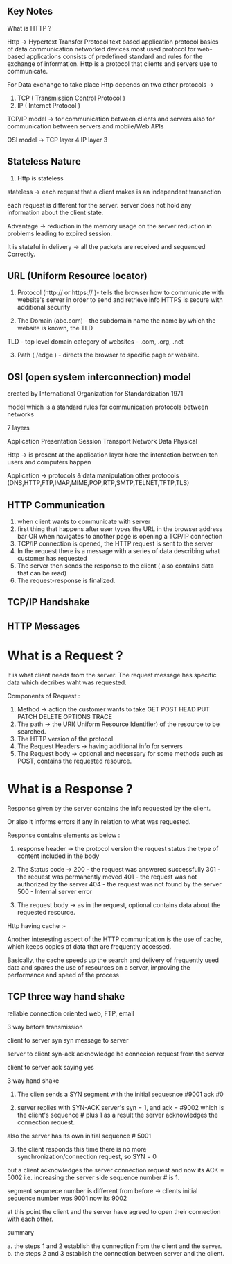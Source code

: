 ## Key Notes

What is HTTP ?

Http -> Hypertext Transfer Protocol
text based application protocol
basics of data communication networked devices
most used protocol for web-based applications
consists of predefined standard and rules for the exchange of information.
Http is a protocol that clients and servers use to communicate.

For Data exchange to take place
Http depends on two other protocols ->

1. TCP ( Transmission Control Protocol )
2. IP ( Internet Protocol )

TCP/IP model -> for communication between clients and servers
also for communication between servers and mobile/Web APIs

OSI model -> TCP layer 4
IP layer 3

## Stateless Nature

1. Http is stateless

stateless -> each request that a client makes is an independent transaction

each request is different for the server.
server does not hold any information about the client state.

Advantage ->
reduction in the memory usage on the server
reduction in problems leading to expired session.

It is stateful in delivery -> all the packets are received and sequenced Correctly.

## URL (Uniform Resource locator)

1. Protocol (http:// or https:// )- tells the browser how to communicate with website's server in order to send and retrieve info
   HTTPS is secure with additional security

2. The Domain (abc.com) - the subdomain name the name by which the website is known, the TLD

TLD - top level domain
category of websites - .com, .org, .net

3. Path ( /edge ) - directs the browser to specific page or website.

## OSI (open system interconnection) model

created by International Organization for Standardization 1971

model which is a standard
rules for communication protocols between networks

7 layers

Application
Presentation
Session
Transport
Network
Data
Physical

Http -> is present at the application layer
here the interaction between teh users and computers happen

Application -> protocols & data manipulation
other protocols (DNS,HTTP,FTP,IMAP,MIME,POP,RTP,SMTP,TELNET,TFTP,TLS)

## HTTP Communication

1. when client wants to communicate with server
2. first thing that happens after user types the URL in the browser address bar
   OR when navigates to another page is opening a TCP/IP connection
3. TCP/IP connection is opened, the HTTP request is sent to the server
4. In the request there is a message with a series of data describing what customer has requested
5. The server then sends the response to the client
   ( also contains data that can be read)
6. The request-response is finalized.

## TCP/IP Handshake

## HTTP Messages

# What is a Request ?

It is what client needs from the server.
The request message has specific data which decribes waht was requested.

Components of Request :

1. Method -> action the customer wants to take
   GET
   POST
   HEAD
   PUT
   PATCH
   DELETE
   OPTIONS
   TRACE
2. The path -> the URI( Uniform Resource Identifier) of the resource to be searched.
3. The HTTP version of the protocol
4. The Request Headers -> having additional info for servers
5. The Request body -> optional and necessary for some methods such as POST, contains the requested resource.

# What is a Response ?

Response given by the server contains the info requested by the client.

Or also it informs errors if any in relation to what was requested.

Response contains elements as below :

1. response header ->
   the protocol version
   the request status
   the type of content included in the body

2. The Status code ->
   200 - the request was answered successfully
   301 - the request was permanently moved
   401 - the request was not authorized by the server
   404 - the request was not found by the server
   500 - Internal server error

3. The request body ->
   as in the request,
   optional
   contains data about the requested resource.

Http having cache :-

Another interesting aspect of the HTTP communication is the use of cache, which keeps copies of data that are frequently accessed.

Basically, the cache speeds up the search and delivery of frequently used data and spares the use of resources on a server, improving the performance and speed of the process

## TCP three way hand shake

reliable
connection oriented
web, FTP, email

3 way before transmission

client to server
syn
syn message to server

server to client
syn-ack
acknowledge he connecion request from the server

client to server
ack saying yes

3 way hand shake

1. The clien sends a SYN segment with the initial sequesnce #9001
   ack #0

2. server replies with SYN-ACK
   server's syn = 1, and ack = #9002
   which is the client's sequence # plus 1
   as a result the server acknowledges the connection request.

also the server has its own initial sequence # 5001

3. the client responds
   this time there is no more synchronization/connection request,
   so SYN = 0

but a client acknowledges the server connection request
and now its ACK = 5002
i.e. increasing the server side sequence number # is 1.

segment sequnece number is different from before -> clients initial sequence number was 9001 now its 9002

at this point the client and the server have agreed to open their connection with each other.

summary

a. the steps 1 and 2 establish the connection from the client and the server.
b. the steps 2 and 3 establish the connection between server and the client.
